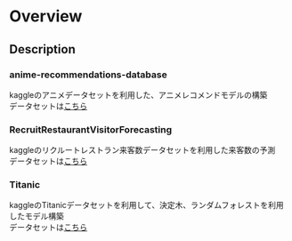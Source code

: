 # Overview

## Description

### anime-recommendations-database
kaggleのアニメデータセットを利用した、アニメレコメンドモデルの構築  
データセットは[こちら](https://www.kaggle.com/CooperUnion/anime-recommendations-database)

### RecruitRestaurantVisitorForecasting
kaggleのリクルートレストラン来客数データセットを利用した来客数の予測  
データセットは[こちら](https://www.kaggle.com/c/recruit-restaurant-visitor-forecasting/data)

### Titanic
kaggleのTitanicデータセットを利用して、決定木、ランダムフォレストを利用したモデル構築  
データセットは[こちら](https://www.kaggle.com/c/titanic/data)